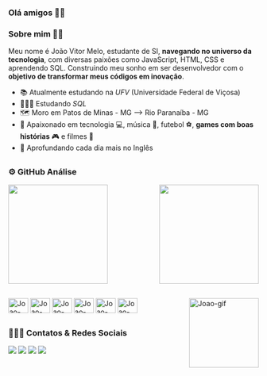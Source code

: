 ### Olá amigos 👋🏽

<h3> Sobre mim 🖖🏽</h3>

Meu nome é João Vitor Melo, estudante de SI, __navegando no universo da tecnologia__, com diversas paixões como JavaScript, HTML, CSS e aprendendo SQL. Construindo meu sonho em ser desenvolvedor com o __objetivo de transformar meus códigos em inovação__. 

* 📚 Atualmente estudando na *UFV* (Universidade Federal de Viçosa) 
* 🧑🏽‍💻 Estudando *SQL*
* 🗺️ Moro em Patos de Minas - MG --> Rio Paranaíba - MG
* 💬 Apaixonado em tecnologia 💻, música 🎸,  futebol ⚽, __games com boas histórias__ 🎮 e filmes 🎥
* 📖 Aprofundando cada dia mais no Inglês
##
<h3> ⚙️ GitHub Análise </h3>
<div> 
  
<a href="https://github.com/joaovitormelo7/github-readme-stats">
  <img height=200 align="center" src="https://github-readme-stats.vercel.app/api?username=joaovitormelo7&show_icons=true&bg_color=00000000" />
</a>
<a href="https://github.com/joaovitormelo7/convoychat">
  <img height=200 align="right" src="https://github-readme-stats.vercel.app/api/top-langs?username=joaovitormelo7&layout=compact&langs_count=8&card_width=250&bg_color=00000000" />
</a>

</div>

##

<div>

<img align = "center" alt = "Joao-Js" height = "30" width = "40" src="https://cdn.jsdelivr.net/gh/devicons/devicon@latest/icons/javascript/javascript-original.svg"/>
<img align = "center" alt = "Joao-Vscod" height = "30" width = "40" src="https://cdn.jsdelivr.net/gh/devicons/devicon@latest/icons/vscode/vscode-original.svg"/>
<img align = "center" alt = "Joao-css3" height = "30" width = "40" src="https://cdn.jsdelivr.net/gh/devicons/devicon@latest/icons/css3/css3-original.svg"/>
<img align = "center" alt = "Joao-github" height = "30" width = "40" src="https://cdn.jsdelivr.net/gh/devicons/devicon@latest/icons/github/github-original.svg"/>
<img align = "center" alt = "Joao-notion" height = "30" width = "40" src="https://cdn.jsdelivr.net/gh/devicons/devicon@latest/icons/notion/notion-original.svg"/>
<img align = "center" alt = "Joao-html" height = "30" width = "40" src="https://cdn.jsdelivr.net/gh/devicons/devicon@latest/icons/html5/html5-original.svg"/>
<img align = "right" alt = "Joao-gif" heitgh = "30" width = "140" src = "https://user-images.githubusercontent.com/74038190/212747657-7a8d59da-69c8-4110-8ea8-f8102fd0b413.gif"/>
  
</div>

##
<div>
  <h3> 🙋🏽‍♂️ Contatos & Redes Sociais </h3>
  <a href = "mailto:joaovitormelo199@gmail.com">
    <img src = "https://img.shields.io/badge/Gmail-D14836?style=for-the-badge&logo=gmail&logoColor=white" target="_blank"></a>
  
  <a href = "https://github.com/joaovitormelo7">
    <img src = "https://img.shields.io/badge/GitHub-100000?style=for-the-badge&logo=github&logoColor=white" target="_blank"></a>
    
  <a href = "https://www.linkedin.com/in/joaovitormelo7/">
    <img src = "https://img.shields.io/badge/LinkedIn-0077B5?style=for-the-badge&logo=linkedin&logoColor=white"></a>

  <a href = "https://www.instagram.com/joaovitormelo7/">
    <img src = "https://img.shields.io/badge/Instagram-E4405F?style=for-the-badge&logo=instagram&logoColor=white"></a>  
    
</div>

